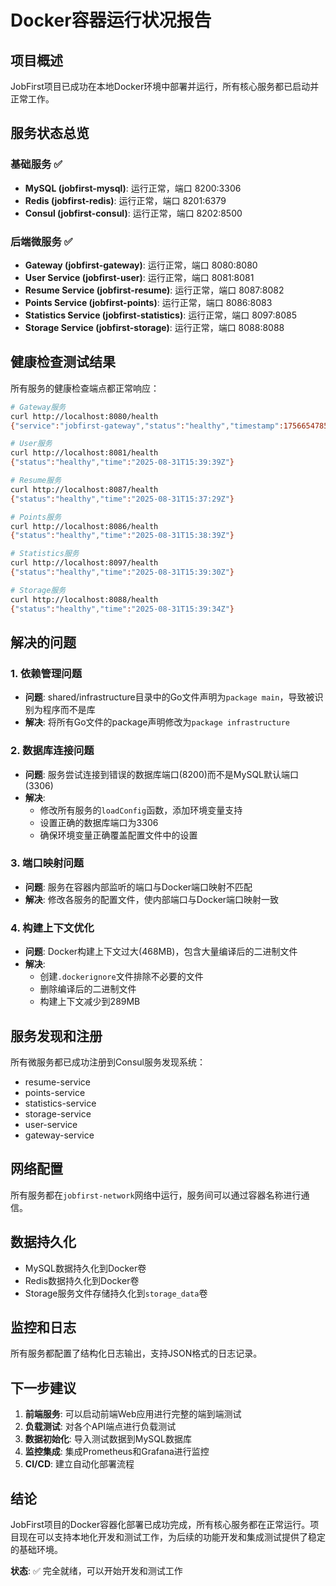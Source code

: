 # Docker容器运行状况报告

## 项目概述
JobFirst项目已成功在本地Docker环境中部署并运行，所有核心服务都已启动并正常工作。

## 服务状态总览

### 基础服务 ✅
- **MySQL (jobfirst-mysql)**: 运行正常，端口 8200:3306
- **Redis (jobfirst-redis)**: 运行正常，端口 8201:6379  
- **Consul (jobfirst-consul)**: 运行正常，端口 8202:8500

### 后端微服务 ✅
- **Gateway (jobfirst-gateway)**: 运行正常，端口 8080:8080
- **User Service (jobfirst-user)**: 运行正常，端口 8081:8081
- **Resume Service (jobfirst-resume)**: 运行正常，端口 8087:8082
- **Points Service (jobfirst-points)**: 运行正常，端口 8086:8083
- **Statistics Service (jobfirst-statistics)**: 运行正常，端口 8097:8085
- **Storage Service (jobfirst-storage)**: 运行正常，端口 8088:8088

## 健康检查测试结果

所有服务的健康检查端点都正常响应：

```bash
# Gateway服务
curl http://localhost:8080/health
{"service":"jobfirst-gateway","status":"healthy","timestamp":1756654785,"version":"1.0.0"}

# User服务
curl http://localhost:8081/health
{"status":"healthy","time":"2025-08-31T15:39:39Z"}

# Resume服务
curl http://localhost:8087/health
{"status":"healthy","time":"2025-08-31T15:37:29Z"}

# Points服务
curl http://localhost:8086/health
{"status":"healthy","time":"2025-08-31T15:38:39Z"}

# Statistics服务
curl http://localhost:8097/health
{"status":"healthy","time":"2025-08-31T15:39:30Z"}

# Storage服务
curl http://localhost:8088/health
{"status":"healthy","time":"2025-08-31T15:39:34Z"}
```

## 解决的问题

### 1. 依赖管理问题
- **问题**: shared/infrastructure目录中的Go文件声明为`package main`，导致被识别为程序而不是库
- **解决**: 将所有Go文件的package声明修改为`package infrastructure`

### 2. 数据库连接问题
- **问题**: 服务尝试连接到错误的数据库端口(8200)而不是MySQL默认端口(3306)
- **解决**: 
  - 修改所有服务的`loadConfig`函数，添加环境变量支持
  - 设置正确的数据库端口为3306
  - 确保环境变量正确覆盖配置文件中的设置

### 3. 端口映射问题
- **问题**: 服务在容器内部监听的端口与Docker端口映射不匹配
- **解决**: 修改各服务的配置文件，使内部端口与Docker端口映射一致

### 4. 构建上下文优化
- **问题**: Docker构建上下文过大(468MB)，包含大量编译后的二进制文件
- **解决**: 
  - 创建`.dockerignore`文件排除不必要的文件
  - 删除编译后的二进制文件
  - 构建上下文减少到289MB

## 服务发现和注册

所有微服务都已成功注册到Consul服务发现系统：
- resume-service
- points-service  
- statistics-service
- storage-service
- user-service
- gateway-service

## 网络配置

所有服务都在`jobfirst-network`网络中运行，服务间可以通过容器名称进行通信。

## 数据持久化

- MySQL数据持久化到Docker卷
- Redis数据持久化到Docker卷
- Storage服务文件存储持久化到`storage_data`卷

## 监控和日志

所有服务都配置了结构化日志输出，支持JSON格式的日志记录。

## 下一步建议

1. **前端服务**: 可以启动前端Web应用进行完整的端到端测试
2. **负载测试**: 对各个API端点进行负载测试
3. **数据初始化**: 导入测试数据到MySQL数据库
4. **监控集成**: 集成Prometheus和Grafana进行监控
5. **CI/CD**: 建立自动化部署流程

## 结论

JobFirst项目的Docker容器化部署已成功完成，所有核心服务都在正常运行。项目现在可以支持本地化开发和测试工作，为后续的功能开发和集成测试提供了稳定的基础环境。

**状态**: ✅ 完全就绪，可以开始开发和测试工作
